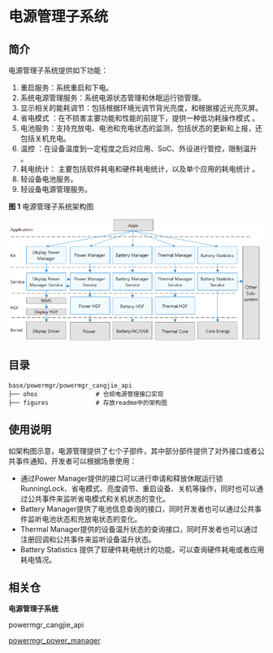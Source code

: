 # 电源管理子系统

## 简介

电源管理子系统提供如下功能：

1.  重启服务：系统重启和下电。
2.  系统电源管理服务：系统电源状态管理和休眠运行锁管理。
3.  显示相关的能耗调节：包括根据环境光调节背光亮度，和根据接近光亮灭屏。
4.  省电模式 ：在不损害主要功能和性能的前提下，提供一种低功耗操作模式 。
5.  电池服务：支持充放电、电池和充电状态的监测，包括状态的更新和上报，还包括关机充电。
6.  温控 ：在设备温度到一定程度之后对应用、SoC、外设进行管控，限制温升 。
7.  耗电统计： 主要包括软件耗电和硬件耗电统计，以及单个应用的耗电统计 。
8.  轻设备电池服务。
9.  轻设备电源管理服务。

**图 1**  电源管理子系统架构图


![](figures/电源管理子系统架构图.png)

## 目录

```
base/powermgr/powermgr_cangjie_api
├── ohos                # 仓颉电源管理接口实现
├── figures             # 存放readme中的架构图
```

## 使用说明

如架构图示意，电源管理提供了七个子部件，其中部分部件提供了对外接口或者公共事件通知，开发者可以根据场景使用：

- 通过Power Manager提供的接口可以进行申请和释放休眠运行锁RunningLock、省电模式、亮度调节、重启设备、关机等操作，同时也可以通过公共事件来监听省电模式和关机状态的变化。
- Battery Manager提供了电池信息查询的接口，同时开发者也可以通过公共事件监听电池状态和充放电状态的变化。
- Thermal Manager提供的设备温升状态的查询接口，同时开发者也可以通过注册回调和公共事件来监听设备温升状态。
- Battery Statistics 提供了软硬件耗电统计的功能，可以查询硬件耗电或者应用耗电情况。

## 相关仓

**电源管理子系统**

powermgr_cangjie_api

[powermgr_power_manager](https://gitee.com/openharmony/powermgr_power_manager)
